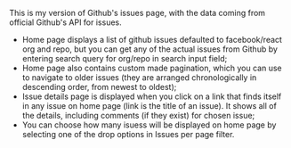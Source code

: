 This is my version of Github's issues page, with the data coming from official Github's API for issues.

- Home page displays a list of github issues defaulted to facebook/react org and repo, but you can get any of the actual issues from Github by entering search query for org/repo in search input field;
- Home page also contains custom made pagination, which you can use to navigate to older issues (they are arranged chronologically in descending order, from newest to oldest);
- Issue details page is displayed when you click on a link that finds itself in any issue on home page (link is the title of an issue). It shows all of the details, including comments (if they exist) for chosen issue;
- You can choose how many isuess will be displayed on home page by selecting one of the drop options in Issues per page filter.